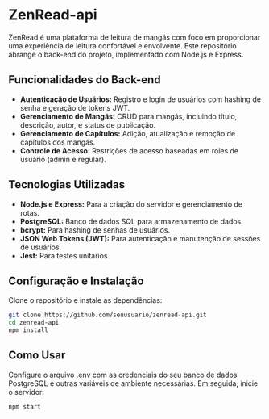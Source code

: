 # ZenRead-api

ZenRead é uma plataforma de leitura de mangás com foco em proporcionar uma experiência de leitura confortável e envolvente. Este repositório abrange o back-end do projeto, implementado com Node.js e Express.

## Funcionalidades do Back-end

- **Autenticação de Usuários:** Registro e login de usuários com hashing de senha e geração de tokens JWT.
- **Gerenciamento de Mangás:** CRUD para mangás, incluindo título, descrição, autor, e status de publicação.
- **Gerenciamento de Capítulos:** Adição, atualização e remoção de capítulos dos mangás.
- **Controle de Acesso:** Restrições de acesso baseadas em roles de usuário (admin e regular).

## Tecnologias Utilizadas

- **Node.js e Express:** Para a criação do servidor e gerenciamento de rotas.
- **PostgreSQL:** Banco de dados SQL para armazenamento de dados.
- **bcrypt:** Para hashing de senhas de usuários.
- **JSON Web Tokens (JWT):** Para autenticação e manutenção de sessões de usuários.
- **Jest:** Para testes unitários.

## Configuração e Instalação

Clone o repositório e instale as dependências:

```bash
git clone https://github.com/seuusuario/zenread-api.git
cd zenread-api
npm install
```

## Como Usar

Configure o arquivo .env com as credenciais do seu banco de dados PostgreSQL e outras variáveis de ambiente necessárias. Em seguida, inicie o servidor:

```bash
npm start
```